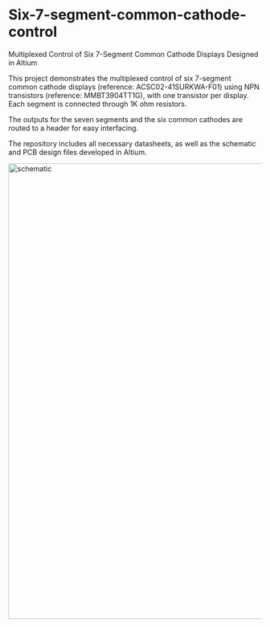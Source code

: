 # Six-7-segment-common-cathode-control

Multiplexed Control of Six 7-Segment Common Cathode Displays Designed in Altium

This project demonstrates the multiplexed control of six 7-segment common cathode displays (reference: ACSC02-41SURKWA-F01) using NPN transistors (reference: MMBT3904TT1G), with one transistor per display. Each segment is connected through 1K ohm resistors.

The outputs for the seven segments and the six common cathodes are routed to a header for easy interfacing.

The repository includes all necessary datasheets, as well as the schematic and PCB design files developed in Altium.


<img width="907" alt="schematic" src="https://github.com/user-attachments/assets/387017d1-90fa-4a6e-afd0-ef33e2366172">
